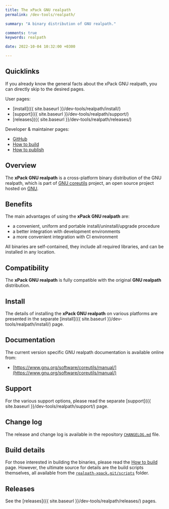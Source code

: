 ```yaml
---
title: The xPack GNU realpath
permalink: /dev-tools/realpath/

summary: "A binary distribution of GNU realpath."

comments: true
keywords: realpath

date: 2022-10-04 10:32:00 +0300

---
```


## Quicklinks

If you already know the general facts about the xPack GNU realpath, you can
directly skip to the desired pages.

User pages:

- [install]({{ site.baseurl }}/dev-tools/realpath/install/)
- [support]({{ site.baseurl }}/dev-tools/realpath/support/)
- [releases]({{ site.baseurl }}/dev-tools/realpath/releases/)

Developer & maintainer pages:

- [GitHub](https://github.com/xpack-dev-tools/realpath-xpack/)
- [How to build](https://github.com/xpack-dev-tools/realpath-xpack/blob/xpack/README-BUILD.md)
- [How to publish](https://github.com/xpack-dev-tools/realpath-xpack/blob/xpack/README-RELEASE.md)

## Overview

The **xPack GNU realpath** is a cross-platform binary distribution of the
GNU realpath, which is part of
[GNU coreutils](https://www.gnu.org/software/coreutils/) project,
an open source project hosted on
[GNU](https://git.savannah.gnu.org/gitweb/?p=coreutils.git).

## Benefits

The main advantages of using the **xPack GNU realpath** are:

- a convenient, uniform and portable install/uninstall/upgrade procedure
- a better integration with development environments
- a more convenient integration with CI environment

All binaries are self-contained, they include all required libraries,
and can be installed in any location.

## Compatibility

The **xPack GNU realpath** is fully compatible with the original **GNU realpath**
distribution.

## Install

The details of installing the **xPack GNU realpath** on various platforms are
presented in the separate
[install]({{ site.baseurl }}/dev-tools/realpath/install/) page.

## Documentation

The current version specific GNU realpath documentation is available online from:

- [https://www.gnu.org/software/coreutils/manual/](https://www.gnu.org/software/coreutils/manual/)

## Support

For the various support options, please read the separate
[support]({{ site.baseurl }}/dev-tools/realpath/support/) page.

## Change log

The release and change log is available in the repository
[`CHANGELOG.md`](https://github.com/xpack-dev-tools/realpath-xpack/blob/xpack/CHANGELOG.md) file.

## Build details

For those interested in building the binaries, please read the
[How to build](https://github.com/xpack-dev-tools/realpath-xpack/blob/xpack/README-BUILD.md)
page.
However, the ultimate source for details are the build scripts themselves,
all available from the
[`realpath-xpack.git/scripts`](https://github.com/xpack-dev-tools/realpath-xpack/tree/xpack/scripts/)
folder.

## Releases

See the [releases]({{ site.baseurl }}/dev-tools/realpath/releases/) pages.
